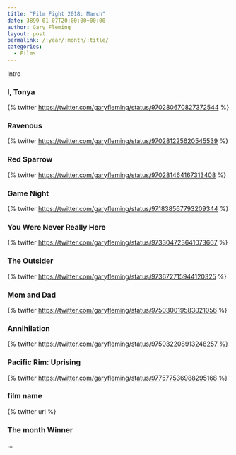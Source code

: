 ```yaml
---
title: "Film Fight 2018: March"
date: 3899-01-07T20:00:00+00:00
author: Gary Fleming
layout: post
permalink: /:year/:month/:title/
categories:
  - Films
---
```


Intro


### I, Tonya

{% twitter https://twitter.com/garyfleming/status/970280670827372544 %}

### Ravenous

{% twitter https://twitter.com/garyfleming/status/970281225620545539 %}

### Red Sparrow

{% twitter https://twitter.com/garyfleming/status/970281464167313408 %}

### Game Night

{% twitter https://twitter.com/garyfleming/status/971838567793209344 %}

### You Were Never Really Here

{% twitter https://twitter.com/garyfleming/status/973304723641073667 %}

### The Outsider

{% twitter https://twitter.com/garyfleming/status/973672715944120325 %}

### Mom and Dad

{% twitter https://twitter.com/garyfleming/status/975030019583021056 %}

### Annihilation

{% twitter https://twitter.com/garyfleming/status/975032208913248257 %}

### Pacific Rim: Uprising

{% twitter https://twitter.com/garyfleming/status/977577536988295168 %}

### film name

{% twitter url %}


### The month Winner

...
